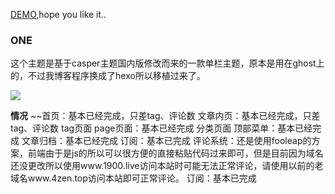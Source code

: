 [DEMO](http://www.1900.live),hope you like it..
### ONE
这个主题是基于casper主题国内版修改而来的一款单栏主题，原本是用在ghost上的，不过我博客程序换成了hexo所以移植过来了。

![](http://cdn.4zen.top/image/a/ea/418ce1ffa29a0ba2f8090189aa53f.png)

**情况**
~~首页：基本已经完成，只差tag、评论数
文章内页：基本已经完成，只差tag、评论数
tag页面
page页面：基本已经完成
分类页面
顶部菜单：基本已经完成
文章归档：基本已经完成
订阅：基本已完成
评论系统：还是使用fooleap的方案，前端由于是js的所以可以很方便的直接粘贴代码过来即可，但是目前因为域名还没更改所以使用www.1900.live访问本站时可能无法正常评论，请使用以前的老域名www.4zen.top访问本站即可正常评论。
订阅：基本已完成

